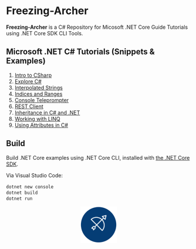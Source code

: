 # Freezing-Archer

**Freezing-Archer** is a C# Repository for Micosoft .NET Core Guide Tutorials using .NET Core SDK CLI Tools. 

## Microsoft .NET C# Tutorials (Snippets & Examples)

1. [Intro to CSharp](https://docs.microsoft.com/en-us/dotnet/csharp/tutorials/intro-to-csharp/)
2. [Explore C#](https://docs.microsoft.com/en-us/dotnet/csharp/tutorials/exploration/csharp-6/)
3. [Interpolated Strings](https://docs.microsoft.com/en-us/dotnet/csharp/tutorials/exploration/interpolated-strings)
4. [Indices and Ranges](https://docs.microsoft.com/en-us/dotnet/csharp/tutorials/ranges-indexes)
5. [Console Teleprompter](https://docs.microsoft.com/en-us/dotnet/csharp/tutorials/console-teleprompter)
6. [REST Client](https://docs.microsoft.com/en-us/dotnet/csharp/tutorials/console-webapiclient)
7. [Inheritance in C# and .NET](https://docs.microsoft.com/en-us/dotnet/csharp/tutorials/inheritance)
8. [Working with LINQ](https://docs.microsoft.com/en-us/dotnet/csharp/tutorials/working-with-linq)
9. [Using Attributes in C#](https://docs.microsoft.com/en-us/dotnet/csharp/tutorials/attributes)

## Build

Build .NET Core examples using .NET Core CLI, installed with [the .NET Core SDK](https://www.microsoft.com/net/download).

Via Visual Studio Code:

```console
dotnet new console
dotnet build
dotnet run
```

<p align="middle">
  <img width="100" height="100" src=logo.png>
</p>
